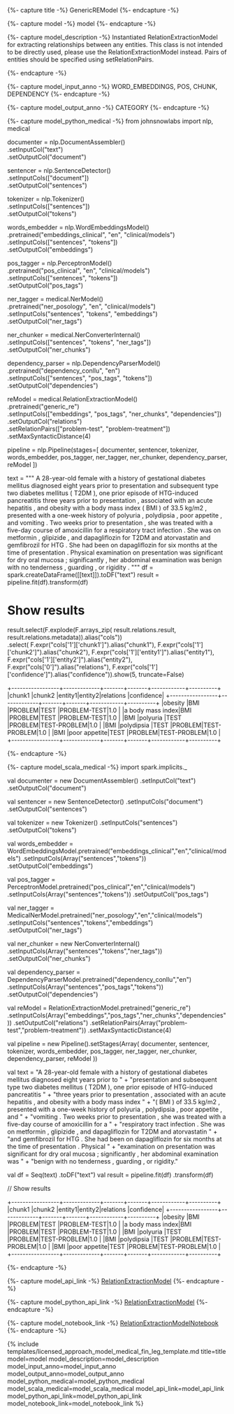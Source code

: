 {%- capture title -%}
GenericREModel
{%- endcapture -%}


{%- capture model -%}
model
{%- endcapture -%}

{%- capture model_description -%}
Instantiated RelationExtractionModel for extracting relationships between any entities.
This class is not intended to be directly used, please use the RelationExtractionModel instead.
Pairs of entities should be specified using setRelationPairs.


{%- endcapture -%}

{%- capture model_input_anno -%}
WORD_EMBEDDINGS, POS, CHUNK, DEPENDENCY
{%- endcapture -%}

{%- capture model_output_anno -%}
CATEGORY
{%- endcapture -%}

{%- capture model_python_medical -%}
from johnsnowlabs import nlp, medical

documenter = nlp.DocumentAssembler()\
    .setInputCol("text")\
    .setOutputCol("document")

sentencer = nlp.SentenceDetector()\
    .setInputCols(["document"])\
    .setOutputCol("sentences")

tokenizer = nlp.Tokenizer()\
    .setInputCols(["sentences"])\
    .setOutputCol("tokens")

words_embedder = nlp.WordEmbeddingsModel()\
    .pretrained("embeddings_clinical", "en", "clinical/models")\
    .setInputCols(["sentences", "tokens"])\
    .setOutputCol("embeddings")

pos_tagger = nlp.PerceptronModel()\
    .pretrained("pos_clinical", "en", "clinical/models") \
    .setInputCols(["sentences", "tokens"])\
    .setOutputCol("pos_tags")

ner_tagger = medical.NerModel()\
    .pretrained("ner_posology", "en", "clinical/models")\
    .setInputCols("sentences", "tokens", "embeddings")\
    .setOutputCol("ner_tags")

ner_chunker = medical.NerConverterInternal()\
    .setInputCols(["sentences", "tokens", "ner_tags"])\
    .setOutputCol("ner_chunks")

dependency_parser = nlp.DependencyParserModel()\
    .pretrained("dependency_conllu", "en")\
    .setInputCols(["sentences", "pos_tags", "tokens"])\
    .setOutputCol("dependencies")

reModel = medical.RelationExtractionModel()\
    .pretrained("generic_re")\
    .setInputCols(["embeddings", "pos_tags", "ner_chunks", "dependencies"])\
    .setOutputCol("relations")\
    .setRelationPairs(["problem-test",
                       "problem-treatment"])\
    .setMaxSyntacticDistance(4)

pipeline = nlp.Pipeline(stages=[
    documenter,
    sentencer,
    tokenizer,
    words_embedder,
    pos_tagger,
    ner_tagger,
    ner_chunker,
    dependency_parser,
    reModel
])

text = """
A 28-year-old female with a history of gestational diabetes mellitus diagnosed eight years prior to
presentation and subsequent type two diabetes mellitus ( T2DM ), one prior episode of HTG-induced pancreatitis
three years prior to presentation , associated with an acute hepatitis , and obesity with a body mass index
( BMI ) of 33.5 kg/m2 , presented with a one-week history of polyuria , polydipsia , poor appetite , and
vomiting . Two weeks prior to presentation , she was treated with a five-day course of amoxicillin for a
respiratory tract infection . She was on metformin , glipizide , and dapagliflozin for T2DM and atorvastatin
and gemfibrozil for HTG . She had been on dapagliflozin for six months at the time of presentation . Physical
examination on presentation was significant for dry oral mucosa ; significantly , her abdominal examination was
benign with no tenderness , guarding , or rigidity .
"""
df = spark.createDataFrame([[text]]).toDF("text")
result = pipeline.fit(df).transform(df)

# Show results
result.select(F.explode(F.arrays_zip(
                              result.relations.result,
                              result.relations.metadata)).alias("cols"))\
.select(
    F.expr("cols['1']['chunk1']").alias("chunk1"),
    F.expr("cols['1']['chunk2']").alias("chunk2"),
    F.expr("cols['1']['entity1']").alias("entity1"),
    F.expr("cols['1']['entity2']").alias("entity2"),
    F.expr("cols['0']").alias("relations"),
    F.expr("cols['1']['confidence']").alias("confidence")).show(5, truncate=False)

+-----------------+-------------+-------+-------+------------+----------+
|chunk1           |chunk2       |entity1|entity2|relations   |confidence|
+-----------------+-------------+-------+-------+------------+----------+
|obesity          |BMI          |PROBLEM|TEST   |PROBLEM-TEST|1.0       |
|a body mass index|BMI          |PROBLEM|TEST   |PROBLEM-TEST|1.0       |
|BMI              |polyuria     |TEST   |PROBLEM|TEST-PROBLEM|1.0       |
|BMI              |polydipsia   |TEST   |PROBLEM|TEST-PROBLEM|1.0       |
|BMI              |poor appetite|TEST   |PROBLEM|TEST-PROBLEM|1.0       |
+-----------------+-------------+-------+-------+------------+----------+

{%- endcapture -%}

{%- capture model_scala_medical -%}
import spark.implicits._

val documenter = new DocumentAssembler()
    .setInputCol("text") 
    .setOutputCol("document") 

val sentencer = new SentenceDetector()
    .setInputCols("document")
    .setOutputCol("sentences") 

val tokenizer = new Tokenizer()
    .setInputCols("sentences") 
    .setOutputCol("tokens") 

val words_embedder = WordEmbeddingsModel.pretrained("embeddings_clinical","en","clinical/models") 
    .setInputCols(Array("sentences","tokens")) 
    .setOutputCol("embeddings") 

val pos_tagger = PerceptronModel.pretrained("pos_clinical","en","clinical/models") 
    .setInputCols(Array("sentences","tokens")) 
    .setOutputCol("pos_tags") 

val ner_tagger = MedicalNerModel.pretrained("ner_posology","en","clinical/models") 
    .setInputCols("sentences","tokens","embeddings") 
    .setOutputCol("ner_tags") 

val ner_chunker = new NerConverterInternal()
    .setInputCols(Array("sentences","tokens","ner_tags")) 
    .setOutputCol("ner_chunks") 

val dependency_parser = DependencyParserModel.pretrained("dependency_conllu","en") 
    .setInputCols(Array("sentences","pos_tags","tokens")) 
    .setOutputCol("dependencies") 

val reModel = RelationExtractionModel.pretrained("generic_re") 
    .setInputCols(Array("embeddings","pos_tags","ner_chunks","dependencies")) 
    .setOutputCol("relations")
    .setRelationPairs(Array("problem-test","problem-treatment"))
    .setMaxSyntacticDistance(4)
    

val pipeline = new Pipeline().setStages(Array(
                                             documenter, 
                                             sentencer, 
                                             tokenizer,
                                             words_embedder, 
                                             pos_tagger, 
                                             ner_tagger, 
                                             ner_chunker, 
                                             dependency_parser, 
                                             reModel )) 

val text = "A 28-year-old female with a history of gestational diabetes mellitus diagnosed eight years prior to " +
"presentation and subsequent type two diabetes mellitus ( T2DM ), one prior episode of HTG-induced pancreatitis " +
"three years prior to presentation , associated with an acute hepatitis , and obesity with a body mass index " +
"( BMI ) of 33.5 kg/m2 , presented with a one-week history of polyuria , polydipsia , poor appetite , and " +
"vomiting . Two weeks prior to presentation , she was treated with a five-day course of amoxicillin for a " +
"respiratory tract infection . She was on metformin , glipizide , and dapagliflozin for T2DM and atorvastatin " +
"and gemfibrozil for HTG . She had been on dapagliflozin for six months at the time of presentation . Physical " +
"examination on presentation was significant for dry oral mucosa ; significantly , her abdominal examination was " +
"benign with no tenderness , guarding , or rigidity."

val df = Seq(text) .toDF("text") 
val result = pipeline.fit(df) .transform(df) 

// Show results

+-----------------+-------------+-------+-------+------------+----------+
|chunk1           |chunk2       |entity1|entity2|relations   |confidence|
+-----------------+-------------+-------+-------+------------+----------+
|obesity          |BMI          |PROBLEM|TEST   |PROBLEM-TEST|1.0       |
|a body mass index|BMI          |PROBLEM|TEST   |PROBLEM-TEST|1.0       |
|BMI              |polyuria     |TEST   |PROBLEM|TEST-PROBLEM|1.0       |
|BMI              |polydipsia   |TEST   |PROBLEM|TEST-PROBLEM|1.0       |
|BMI              |poor appetite|TEST   |PROBLEM|TEST-PROBLEM|1.0       |
+-----------------+-------------+-------+-------+------------+----------+

{%- endcapture -%}


{%- capture model_api_link -%}
[RelationExtractionModel](https://nlp.johnsnowlabs.com/licensed/api/com/johnsnowlabs/nlp/annotators/re/RelationExtractionModel.html)
{%- endcapture -%}

{%- capture model_python_api_link -%}
[RelationExtractionModel](https://nlp.johnsnowlabs.com/licensed/api/python/reference/autosummary/sparknlp_jsl/annotator/re/relation_extraction/index.html#sparknlp_jsl.annotator.re.relation_extraction.RelationExtractionModel)
{%- endcapture -%}

{%- capture model_notebook_link -%}
[RelationExtractionModelNotebook](https://github.com/JohnSnowLabs/spark-nlp-workshop/blob/master/Spark_NLP_Udemy_MOOC/Healthcare_NLP/RelationExtractionModel.ipynb)
{%- endcapture -%}


{% include templates/licensed_approach_model_medical_fin_leg_template.md
title=title
model=model
model_description=model_description
model_input_anno=model_input_anno
model_output_anno=model_output_anno
model_python_medical=model_python_medical
model_scala_medical=model_scala_medical
model_api_link=model_api_link
model_python_api_link=model_python_api_link
model_notebook_link=model_notebook_link
%}
